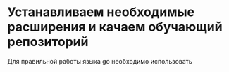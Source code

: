 # Устанавливаем необходимые расширения и качаем обучающий репозиторий


Для правильной работы языка go необходимо использовать 